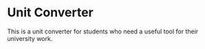 # Unit Converter
This is a unit converter for students who need a useful tool for their university work.
